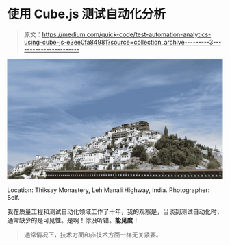 # 使用 Cube.js 测试自动化分析

> 原文：<https://medium.com/quick-code/test-automation-analytics-using-cube-js-e3ee0fa84981?source=collection_archive---------3----------------------->

![](img/26844f0a1d7f4b65e05298dfe2d5da02.png)

Location: Thiksay Monastery, Leh Manali Highway, India. Photographer: Self.

我在质量工程和测试自动化领域工作了十年，我的观察是，当谈到测试自动化时，通常缺少的是可见性。是啊！你没听错。**能见度**！

> 通常情况下，技术方面和非技术方面一样无关紧要。